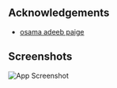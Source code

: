 ## Acknowledgements

 - [osama adeeb paige ](https://https://github.com/osamaAdeeb22)

## Screenshots

![App Screenshot](https://www.google.com/url?sa=i&url=https%3A%2F%2Ftwitter.com%2FRM4Arab%2Fstatus%2F1746843997954297925&psig=AOvVaw1ksVT0VZK4Yv_YbdO1WglD&ust=1705603440010000&source=images&cd=vfe&opi=89978449&ved=0CBMQjRxqFwoTCJDZsMOK5YMDFQAAAAAdAAAAABAP)

